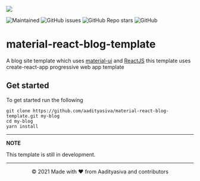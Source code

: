 ![](https://i.imgur.com/UqvFaGc.png)

<img alt="Maintained" src="https://img.shields.io/badge/Maintained-Yes-brightgreen?style=for-the-badge"> <img alt="GitHub issues" src="https://img.shields.io/github/issues/aadityasivaS/material-react-blog-template?style=for-the-badge"> <img alt="GitHub Repo stars" src="https://img.shields.io/github/stars/aadityasivaS/material-react-blog-template?logo=github&style=for-the-badge"> <img alt="GitHub" src="https://img.shields.io/github/license/aadityasivaS/material-react-blog-template?color=red&style=for-the-badge">

# material-react-blog-template
A blog site template which uses [material-ui](https://material-ui.com/) and [ReactJS](https://reactjs.org/) this template uses create-react-app progressive web app template

## Get started
To get started run the following
```
git clone https://github.com/aadityasiva/material-react-blog-template.git my-blog
cd my-blog
yarn install
```
---
**NOTE**

This template is still in development.

---

<p align="center">© 2021 Made with ❤ from Aadityasiva and contributors</p>
